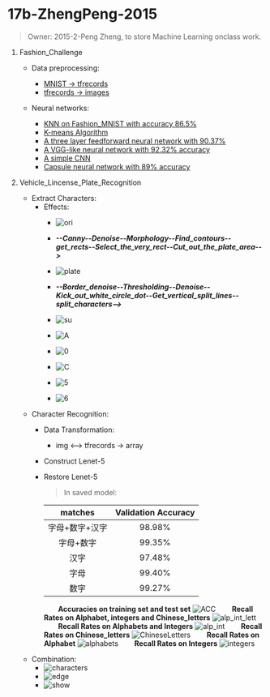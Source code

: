# 17b-ZhengPeng-2015
> Owner: 2015-2-Peng Zheng, to store Machine Learning onclass work.

1. Fashion_Challenge
    - Data preprocessing:
        + [MNIST -> tfrecords](https://github.com/m-L-0/17b-ZhengPeng-2015/tree/master/FashionMNIST_Challenge/format_transformation)
        + [tfrecords -> images](https://github.com/m-L-0/17b-ZhengPeng-2015/tree/master/FashionMNIST_Challenge/format_transformation)

    - Neural networks:
        + [KNN on Fashion_MNIST with accuracy 86.5%](https://github.com/m-L-0/17b-ZhengPeng-2015/tree/master/FashionMNIST_Challenge/KNN_method)
        + [K-means Algorithm](https://github.com/m-L-0/17b-ZhengPeng-2015/tree/master/FashionMNIST_Challenge/K-means_method)
        + [A three layer feedforward neural network with 90.37%](https://github.com/m-L-0/17b-ZhengPeng-2015/tree/master/FashionMNIST_Challenge/fashion_mnist)
        + [A VGG-like neural network with 92.32% accuracy](https://github.com/m-L-0/17b-ZhengPeng-2015/tree/master/FashionMNIST_Challenge/vgg_like_in_keras)
        + [A simple CNN ](https://github.com/m-L-0/17b-ZhengPeng-2015/blob/master/FashionMNIST_Challenge/common_cnn_method.ipynb)
        + [Capsule neural network with 89% accuracy](https://github.com/m-L-0/17b-ZhengPeng-2015/tree/master/FashionMNIST_Challenge/CapsNet-Fashion-MNIST)


2. Vehicle_Lincense_Plate_Recognition
    + Extract Characters:
        - Effects:
            + ![ori](./Vehicle_License_Plate_Recognition/images/car.jpg)
            
            + ___--Canny--Denoise--Morphology--Find\_contours--get\_rects--Select\_the\_very\_rect--Cut\_out\_the\_plate\_area-->___
            
            + ![plate](./Vehicle_License_Plate_Recognition/images/plate.png)
            
            + ___--Border\_denoise--Thresholding--Denoise--Kick\_out\_white\_circle\_dot--Get\_vertical\_split\_lines--split_characters-->___
            
            + ![su](./Vehicle_License_Plate_Recognition/images/苏.png)
            + ![A](./Vehicle_License_Plate_Recognition/images/A.png)
            + ![0](./Vehicle_License_Plate_Recognition/images/0.png)
            + ![C](./Vehicle_License_Plate_Recognition/images/C.png)
            + ![5](./Vehicle_License_Plate_Recognition/images/5.png)
            + ![6](./Vehicle_License_Plate_Recognition/images/6.png)
    + Character Recognition:
        - Data Transformation:
            + img <--> tfrecords -> array
        - Construct Lenet-5
        - Restore Lenet-5
            > In saved model:

            | matches | Validation Accuracy |
            | :-----: | :------: |
            | 字母+数字+汉字 | 98.98% |
            | 字母+数字 | 99.35% |
            | 汉字 | 97.48% |
            | 字母 | 99.40% |
            | 数字 | 99.27% |
            &emsp;&emsp;**Accuracies on training set and test set**
            ![ACC](./Vehicle_License_Plate_Recognition/images/Acc_in_training_on_alp_int_lett.png)
            &emsp;&emsp;**Recall Rates on Alphabet, integers and Chinese_letters**
            ![alp_int_lett](./Vehicle_License_Plate_Recognition/images/Recall_rate_in_test_on_alp_int_lett.png)
            &emsp;&emsp;**Recall Rates on Alphabets and Integers**
            ![alp_int](./Vehicle_License_Plate_Recognition/images/Recall_rate_in_test_on_alp_int.png)
            &emsp;&emsp;**Recall Rates on Chinese_letters**
            ![ChineseLetters](./Vehicle_License_Plate_Recognition/images/Recall_rate_in_test_on_ChineseLetters.png)
            &emsp;&emsp;**Recall Rates on Alphabet**
            ![alphabets](./Vehicle_License_Plate_Recognition/images/Recall_rate_in_test_on_alphabets.png)
            &emsp;&emsp;**Recall Rates on Integers**
            ![integers](./Vehicle_License_Plate_Recognition/images/Recall_rate_in_test_on_integers.png)
    + Combination:
        - ![characters](./Vehicle_License_Plate_Recognition/images/cars/recognition/characters_car_0.png)
        - ![edge](./Vehicle_License_Plate_Recognition/images/cars/recognition/edge_car_0.png)
        - ![show](./Vehicle_License_Plate_Recognition/images/cars/recognition/Recognition_car_0.png)



